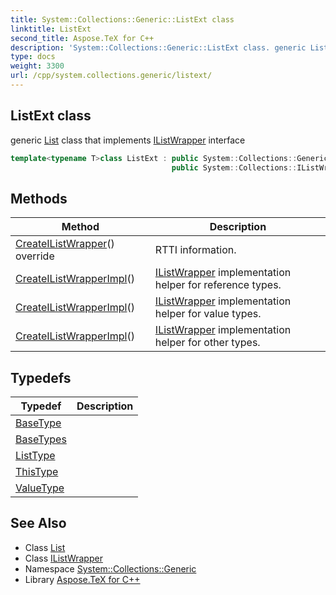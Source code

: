 ```yaml
---
title: System::Collections::Generic::ListExt class
linktitle: ListExt
second_title: Aspose.TeX for C++
description: 'System::Collections::Generic::ListExt class. generic List class that implements IListWrapper interface in C++.'
type: docs
weight: 3300
url: /cpp/system.collections.generic/listext/
---
```

## ListExt class


generic [List](../list/) class that implements [IListWrapper](../../system.collections/ilistwrapper/) interface

```cpp
template<typename T>class ListExt : public System::Collections::Generic::List<T>,
                                    public System::Collections::IListWrapper
```

## Methods

| Method | Description |
| --- | --- |
| [CreateIListWrapper](./createilistwrapper/)() override | RTTI information. |
| [CreateIListWrapperImpl](./createilistwrapperimpl/)() | [IListWrapper](../../system.collections/ilistwrapper/) implementation helper for reference types. |
| [CreateIListWrapperImpl](./createilistwrapperimpl/)() | [IListWrapper](../../system.collections/ilistwrapper/) implementation helper for value types. |
| [CreateIListWrapperImpl](./createilistwrapperimpl/)() | [IListWrapper](../../system.collections/ilistwrapper/) implementation helper for other types. |
## Typedefs

| Typedef | Description |
| --- | --- |
| [BaseType](./basetype/) |  |
| [BaseTypes](./basetypes/) |  |
| [ListType](./listtype/) |  |
| [ThisType](./thistype/) |  |
| [ValueType](./valuetype/) |  |
## See Also

* Class [List](../list/)
* Class [IListWrapper](../../system.collections/ilistwrapper/)
* Namespace [System::Collections::Generic](../)
* Library [Aspose.TeX for C++](../../)
